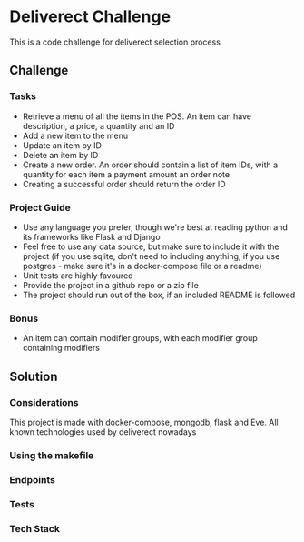 # Deliverect Challenge
This is a code challenge for deliverect selection process

## Challenge

### Tasks
- Retrieve a menu of all the items in the POS. An item can have description, a price, a quantity and an ID
- Add a new item to the menu
- Update an item by ID
- Delete an item by ID
- Create a new order. An order should contain a list of item IDs, with a quantity for each item a payment amount an order note
- Creating a successful order should return the order ID

### Project Guide
- Use any language you prefer, though we're best at reading python and its frameworks like Flask and Django
- Feel free to use any data source, but make sure to include it with the project (if you use sqlite, don't need to including anything, if you use postgres - make sure it's in a docker-compose file or a readme)
- Unit tests are highly favoured
- Provide the project in a github repo or a zip file
- The project should run out of the box, if an included README is followed

### Bonus
- An item can contain modifier groups, with each modifier group containing modifiers

## Solution
### Considerations
This project is made with docker-compose, mongodb, flask and Eve. All known technologies used by deliverect nowadays
### Using the makefile
### Endpoints
### Tests
### Tech Stack
